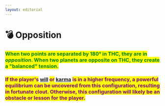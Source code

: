 ```yaml
---
layout: editorial
---
```


# 💣 Opposition

### <mark style="color:green;">When two points are separated by 180° in THC, they are in</mark> <mark style="color:green;"></mark>_<mark style="color:green;">opposition</mark>_<mark style="color:green;">. When two planets are opposite on THC, they create a "balanced" tension.</mark>



### <mark style="color:purple;">If the player's</mark> [will](../../../../../alchemy/the-usdchoice-of-alchemy/undefined-1.md) <mark style="color:purple;">or</mark> [karma](../../../../../alchemy/the-usdchoice-of-alchemy/materializing/manifesting/karma.md) <mark style="color:purple;">is in a higher frequency, a powerful equilibrium can be uncovered from this configuration, resulting in fortunate clout. Otherwise, this configuration will likely be an obstacle or lesson for the player.</mark>

